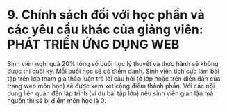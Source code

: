 # 9. Chính sách đối với học phần và các yêu cầu khác của giảng viên: PHÁT TRIỂN ỨNG DỤNG WEB
Sinh viên nghỉ quá 20% tổng số buổi học lý thuyết và thực hành sẽ không được thi cuối kỳ. Mỗi buổi học sẽ có điểm danh. Sinh viên tích cực làm bài tập trên lớp tham gia thảo luận trả lời câu hỏi (ở lớp hoặc trên diễn đàn của trang web môn học) sẽ được xem xét cộng điểm thành phần. Với các nội dung liên quan đến lập trình (ví dụ bài tập lớn) nếu sinh viên gian lận mã nguồn thì sẽ bị điểm môn học là 0.
